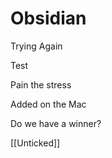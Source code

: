 # Obsidian
Trying Again

Test


Pain the stress

Added on the Mac


Do we have a winner?

[[Unticked]]